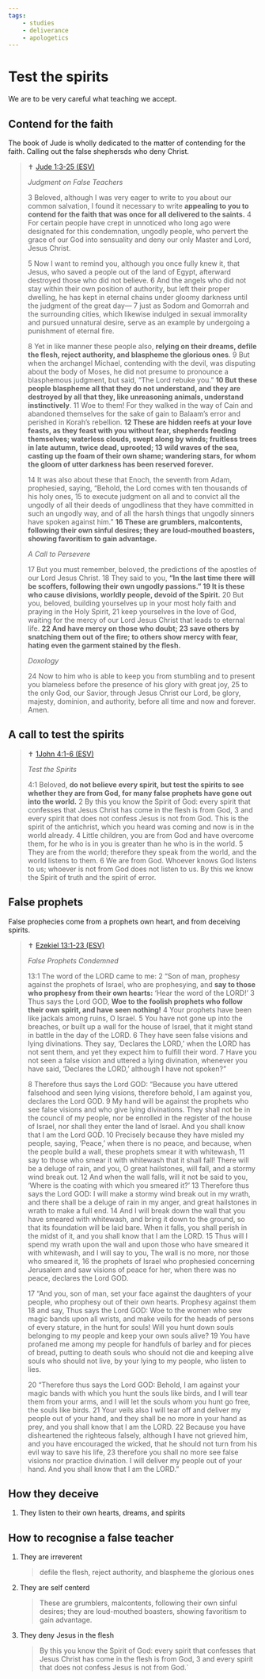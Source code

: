 ```yaml
---
tags:
    - studies
    - deliverance
    - apologetics
---
```


# Test the spirits

We are to be very careful what teaching we accept.

## Contend for the faith

The book of Jude is wholly dedicated to the matter of contending for the faith. Calling out the false shephersds who deny Christ.

> ✝️ [Jude 1:3-25 (ESV)](https://esv.literalword.com/?q=Jude+1%3A3-25)
>
> *Judgment on False Teachers*
>
> 3 Beloved, although I was very eager to write to you about our common salvation, I found it necessary to write **appealing to you to contend for the faith that was once for all delivered to the saints.** 4 For certain people have crept in unnoticed who long ago were designated for this condemnation, ungodly people, who pervert the grace of our God into sensuality and deny our only Master and Lord, Jesus Christ.
>
> 5 Now I want to remind you, although you once fully knew it, that Jesus, who saved a people out of the land of Egypt, afterward destroyed those who did not believe. 6 And the angels who did not stay within their own position of authority, but left their proper dwelling, he has kept in eternal chains under gloomy darkness until the judgment of the great day— 7 just as Sodom and Gomorrah and the surrounding cities, which likewise indulged in sexual immorality and pursued unnatural desire, serve as an example by undergoing a punishment of eternal fire.
>
> 8 Yet in like manner these people also, **relying on their dreams, defile the flesh, reject authority, and blaspheme the glorious ones**. 9 But when the archangel Michael, contending with the devil, was disputing about the body of Moses, he did not presume to pronounce a blasphemous judgment, but said, “The Lord rebuke you.” **10 But these people blaspheme all that they do not understand, and they are destroyed by all that they, like unreasoning animals, understand instinctively**. 11 Woe to them! For they walked in the way of Cain and abandoned themselves for the sake of gain to Balaam’s error and perished in Korah’s rebellion. **12 These are hidden reefs at your love feasts, as they feast with you without fear, shepherds feeding themselves; waterless clouds, swept along by winds; fruitless trees in late autumn, twice dead, uprooted; 13 wild waves of the sea, casting up the foam of their own shame; wandering stars, for whom the gloom of utter darkness has been reserved forever.**
>
> 14 It was also about these that Enoch, the seventh from Adam, prophesied, saying, “Behold, the Lord comes with ten thousands of his holy ones, 15 to execute judgment on all and to convict all the ungodly of all their deeds of ungodliness that they have committed in such an ungodly way, and of all the harsh things that ungodly sinners have spoken against him.” **16 These are grumblers, malcontents, following their own sinful desires; they are loud-mouthed boasters, showing favoritism to gain advantage.**
>
> *A Call to Persevere*
>
> 17 But you must remember, beloved, the predictions of the apostles of our Lord Jesus Christ. 18 They said to you, **“In the last time there will be scoffers, following their own ungodly passions.” 19 It is these who cause divisions, worldly people, devoid of the Spirit.** 20 But you, beloved, building yourselves up in your most holy faith and praying in the Holy Spirit, 21 keep yourselves in the love of God, waiting for the mercy of our Lord Jesus Christ that leads to eternal life. **22 And have mercy on those who doubt; 23 save others by snatching them out of the fire; to others show mercy with fear, hating even the garment stained by the flesh.**
>
> *Doxology*
>
> 24 Now to him who is able to keep you from stumbling and to present you blameless before the presence of his glory with great joy, 25 to the only God, our Savior, through Jesus Christ our Lord, be glory, majesty, dominion, and authority, before all time and now and forever. Amen.

## A call to test the spirits

> ✝️ [1John 4:1-6 (ESV)](https://esv.literalword.com/?q=1John+4%3A1-6)
>
> *Test the Spirits*
>
> 4:1 Beloved, **do not believe every spirit, but test the spirits to see whether they are from God, for many false prophets have gone out into the world.** 2 By this you know the Spirit of God: every spirit that confesses that Jesus Christ has come in the flesh is from God, 3 and every spirit that does not confess Jesus is not from God. This is the spirit of the antichrist, which you heard was coming and now is in the world already. 4 Little children, you are from God and have overcome them, for he who is in you is greater than he who is in the world. 5 They are from the world; therefore they speak from the world, and the world listens to them. 6 We are from God. Whoever knows God listens to us; whoever is not from God does not listen to us. By this we know the Spirit of truth and the spirit of error.

## False prophets

False prophecies come from a prophets own heart, and from deceiving spirits.

> ✝️ [Ezekiel 13:1-23 (ESV)](https://esv.literalword.com/?q=Ezekiel+13%3A1-23)
>
> *False Prophets Condemned*
>
> 13:1 The word of the LORD came to me: 2 “Son of man, prophesy against the prophets of Israel, who are prophesying, and **say to those who prophesy from their own hearts:** ‘Hear the word of the LORD!’ 3 Thus says the Lord GOD, **Woe to the foolish prophets who follow their own spirit, and have seen nothing!** 4 Your prophets have been like jackals among ruins, O Israel. 5 You have not gone up into the breaches, or built up a wall for the house of Israel, that it might stand in battle in the day of the LORD. 6 They have seen false visions and lying divinations. They say, ‘Declares the LORD,’ when the LORD has not sent them, and yet they expect him to fulfill their word. 7 Have you not seen a false vision and uttered a lying divination, whenever you have said, ‘Declares the LORD,’ although I have not spoken?”
 >
 > 8 Therefore thus says the Lord GOD: “Because you have uttered falsehood and seen lying visions, therefore behold, I am against you, declares the Lord GOD. 9 My hand will be against the prophets who see false visions and who give lying divinations. They shall not be in the council of my people, nor be enrolled in the register of the house of Israel, nor shall they enter the land of Israel. And you shall know that I am the Lord GOD. 10 Precisely because they have misled my people, saying, ‘Peace,’ when there is no peace, and because, when the people build a wall, these prophets smear it with whitewash, 11 say to those who smear it with whitewash that it shall fall! There will be a deluge of rain, and you, O great hailstones, will fall, and a stormy wind break out. 12 And when the wall falls, will it not be said to you, ‘Where is the coating with which you smeared it?’ 13 Therefore thus says the Lord GOD: I will make a stormy wind break out in my wrath, and there shall be a deluge of rain in my anger, and great hailstones in wrath to make a full end. 14 And I will break down the wall that you have smeared with whitewash, and bring it down to the ground, so that its foundation will be laid bare. When it falls, you shall perish in the midst of it, and you shall know that I am the LORD. 15 Thus will I spend my wrath upon the wall and upon those who have smeared it with whitewash, and I will say to you, The wall is no more, nor those who smeared it, 16 the prophets of Israel who prophesied concerning Jerusalem and saw visions of peace for her, when there was no peace, declares the Lord GOD.
>
> 17 “And you, son of man, set your face against the daughters of your people, who prophesy out of their own hearts. Prophesy against them 18 and say, Thus says the Lord GOD: Woe to the women who sew magic bands upon all wrists, and make veils for the heads of persons of every stature, in the hunt for souls! Will you hunt down souls belonging to my people and keep your own souls alive? 19 You have profaned me among my people for handfuls of barley and for pieces of bread, putting to death souls who should not die and keeping alive souls who should not live, by your lying to my people, who listen to lies.
>
> 20 “Therefore thus says the Lord GOD: Behold, I am against your magic bands with which you hunt the souls like birds, and I will tear them from your arms, and I will let the souls whom you hunt go free, the souls like birds. 21 Your veils also I will tear off and deliver my people out of your hand, and they shall be no more in your hand as prey, and you shall know that I am the LORD. 22 Because you have disheartened the righteous falsely, although I have not grieved him, and you have encouraged the wicked, that he should not turn from his evil way to save his life, 23 therefore you shall no more see false visions nor practice divination. I will deliver my people out of your hand. And you shall know that I am the LORD.”

## How they deceive

1. They listen to their own hearts, dreams, and spirits

## How to recognise a false teacher

1. They are  irreverent

    > defile the flesh, reject authority, and blaspheme the glorious ones

1. They are self centerd

    > These are grumblers, malcontents, following their own sinful desires; they are loud-mouthed boasters, showing favoritism to gain advantage.

1. They deny Jesus in the flesh

    > By this you know the Spirit of God: every spirit that confesses that Jesus Christ has come in the flesh is from God, 3 and every spirit that does not confess Jesus is not from God.`
